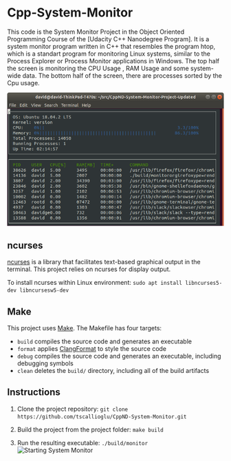 # Cpp-System-Monitor

This code is the  System Monitor Project in the Object Oriented Programming Course of the [Udacity C++ Nanodegree Program]. It is a system monitor program written in C++ that resembles the program htop, which is a standart program for monitoring Linux systems, similar to the Process Explorer or Process Monitor applications in Windows. 
The top half the screen is monitoring the CPU Usage , RAM Usage and some system-wide data. The bottom half of the screen, there are processes sorted by the Cpu usage. 

![System Monitor](images/monitor.png)

## ncurses
[ncurses](https://www.gnu.org/software/ncurses/) is a library that facilitates text-based graphical output in the terminal. This project relies on ncurses for display output.

To install ncurses within Linux environment: `sudo apt install libncurses5-dev libncursesw5-dev`

## Make
This project uses [Make](https://www.gnu.org/software/make/). The Makefile has four targets:
* `build` compiles the source code and generates an executable
* `format` applies [ClangFormat](https://clang.llvm.org/docs/ClangFormat.html) to style the source code
* `debug` compiles the source code and generates an executable, including debugging symbols
* `clean` deletes the `build/` directory, including all of the build artifacts

## Instructions

1. Clone the project repository: `git clone https://github.com/tscallioglu/CppND-System-Monitor.git`

2. Build the project from the project folder: `make build`

3. Run the resulting executable: `./build/monitor`
![Starting System Monitor](images/starting_monitor.png)
